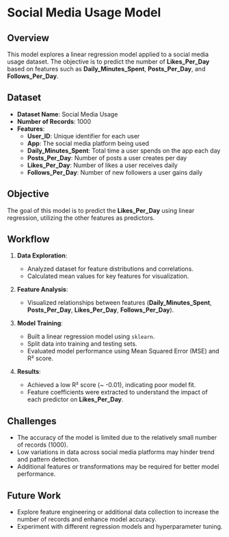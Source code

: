 # Social Media Usage Model

## Overview

This model explores a linear regression model applied to a social media usage dataset. The objective is to predict the number of **Likes_Per_Day** based on features such as **Daily_Minutes_Spent**, **Posts_Per_Day**, and **Follows_Per_Day**.

## Dataset

- **Dataset Name**: Social Media Usage  
- **Number of Records**: 1000  
- **Features**:  
  - **User_ID**: Unique identifier for each user  
  - **App**: The social media platform being used  
  - **Daily_Minutes_Spent**: Total time a user spends on the app each day  
  - **Posts_Per_Day**: Number of posts a user creates per day  
  - **Likes_Per_Day**: Number of likes a user receives daily  
  - **Follows_Per_Day**: Number of new followers a user gains daily  

## Objective

The goal of this model is to predict the **Likes_Per_Day** using linear regression, utilizing the other features as predictors.

## Workflow

1. **Data Exploration**:  
   - Analyzed dataset for feature distributions and correlations.  
   - Calculated mean values for key features for visualization.

2. **Feature Analysis**:  
   - Visualized relationships between features (**Daily_Minutes_Spent**, **Posts_Per_Day**, **Likes_Per_Day**, **Follows_Per_Day**).

3. **Model Training**:  
   - Built a linear regression model using `sklearn`.  
   - Split data into training and testing sets.  
   - Evaluated model performance using Mean Squared Error (MSE) and R² score.

4. **Results**:  
   - Achieved a low R² score (~ -0.01), indicating poor model fit.  
   - Feature coefficients were extracted to understand the impact of each predictor on **Likes_Per_Day**.

## Challenges

- The accuracy of the model is limited due to the relatively small number of records (1000).  
- Low variations in data across social media platforms may hinder trend and pattern detection.  
- Additional features or transformations may be required for better model performance.

## Future Work

- Explore feature engineering or additional data collection to increase the number of records and enhance model accuracy.  
- Experiment with different regression models and hyperparameter tuning.
